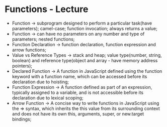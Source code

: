 # Functions - Lecture

- Function -> subprogram designed to perform a particular task(have parameters); camel-case; function invocation; always returns a value;
- Function -> can have no parameters on any number and type of parameters; nested functions;
- Function Declaration -> function declaration, function expression and arrow functions;
- Value vs Reference Types -> stack and heap; value type(number, string, boolean) and reference type(object and array - have memory address pointers);
- Declared Function -> A function in JavaScript defined using the function keyword with a function name, which can be accessed before its declaration due to hoisting;
- Function Expression -> A function defined as part of an expression, typically assigned to a variable, and is not accessible before its declaration due to lexical scoping;
- Arrow Function ->  A concise way to write functions in JavaScript using the => syntax, which inherits the this value from its surrounding context and does not have its own this, arguments, super, or new.target bindings;
